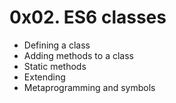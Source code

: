 # 0x02. ES6 classes

- Defining a class
- Adding methods to a class
- Static methods
- Extending
- Metaprogramming and symbols
